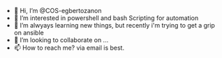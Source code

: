 - 👋 Hi, I’m @COS-egbertozanon
- 👀 I’m interested in powershell and bash Scripting for automation
- 🌱 I’m alwyays learning new things, but recently i'm trying to get a grip on ansible
- 💞️ I’m looking to collaborate on ...
- 📫 How to reach me? via email is best.

<!---
COS-egbertozanon/COS-egbertozanon is a ✨ special ✨ repository because its `README.md` (this file) appears on your GitHub profile.
You can click the Preview link to take a look at your changes.
--->
